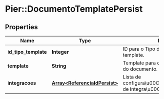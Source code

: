 # Pier::DocumentoTemplatePersist

## Properties
Name | Type | Description | Notes
------------ | ------------- | ------------- | -------------
**id_tipo_template** | **Integer** | ID para o Tipo de Template vinculado ao template. | [optional] 
**template** | **String** | Template para o conte\u00C3\u00BAdo do documento. | [optional] 
**integracoes** | [**Array&lt;ReferenciaIdPersist&gt;**](ReferenciaIdPersist.md) | Lista de configura\u00C3\u00A7\u00C3\u00B5es de integra\u00C3\u00A7\u00C3\u00A3o | [optional] 


